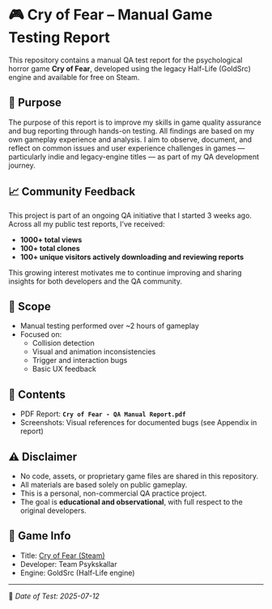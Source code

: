 # 🎮 Cry of Fear – Manual Game Testing Report

This repository contains a manual QA test report for the psychological horror game **Cry of Fear**, developed using the legacy Half-Life (GoldSrc) engine and available for free on Steam.

## 🧪 Purpose

The purpose of this report is to improve my skills in game quality assurance and bug reporting through hands-on testing. All findings are based on my own gameplay experience and analysis. I aim to observe, document, and reflect on common issues and user experience challenges in games — particularly indie and legacy-engine titles — as part of my QA development journey.

## 📈 Community Feedback

This project is part of an ongoing QA initiative that I started 3 weeks ago.  
Across all my public test reports, I’ve received:

- **1000+ total views**
- **100+ total clones**
- **100+ unique visitors actively downloading and reviewing reports**

This growing interest motivates me to continue improving and sharing insights for both developers and the QA community.

## 📌 Scope

- Manual testing performed over ~2 hours of gameplay
- Focused on:
  - Collision detection
  - Visual and animation inconsistencies
  - Trigger and interaction bugs
  - Basic UX feedback

## 📄 Contents

- PDF Report: **`Cry of Fear - QA Manual Report.pdf`**
- Screenshots: Visual references for documented bugs (see Appendix in report)

## ⚠️ Disclaimer

- No code, assets, or proprietary game files are shared in this repository.
- All materials are based solely on public gameplay.
- This is a personal, non-commercial QA practice project.
- The goal is **educational and observational**, with full respect to the original developers.

## 🔗 Game Info

- Title: [Cry of Fear (Steam)](https://store.steampowered.com/app/223710/Cry_of_Fear/)
- Developer: Team Psykskallar
- Engine: GoldSrc (Half-Life engine)

---
 
📅 *Date of Test: 2025-07-12*
